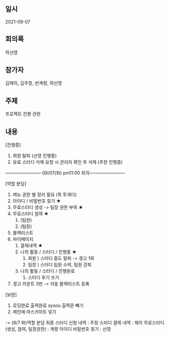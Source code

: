## 일시

2021-09-07

## 회의록

하선영

## 참가자

김제이, 김주창, 반계령, 하선영

## 주제

프로젝트 진행 관련

## 내용

[진행중]
1. 회원 탈퇴 (선영 진행중)
2. 유료 스터디 삭제 요청 시 관리자 확인 후 삭제 (주창 진행중)

 ———————— 09/07(화) pm11:00 회의————————

[역할 분담]
1. 메뉴 권한 별 정리 필요 (목 투게더)
2. 아이디 / 비밀번호 찾기 ★
3. 무료스터디 생성 -> 팀장 권한 부여 ★ 
4. 무료스터디 참여 ★
    1. (팀원)
    2. (팀장)
5. 블랙리스트
6. 마이페이지 
    1. 결제내역 ★ 
    2. 나의 활동 / 스터디 / 진행중 ★ 
        1. 회원 ) 스터디 중도 탈퇴 -> 경고 1회
        2. 팀장 ) 스터디 팀원 수락, 팀원 강퇴
    3. 나의 활동 / 스터디 / 진행완료
        1. 스터디 후기 쓰기
7. 경고 카운트 3번 -> 자동 블랙리스트 등록

[보완]
1. 로딩완료 출력완료 sysou 출력문 빼기
2. 메인에 아스키아트 넣기


-> (9/7 화)역할 분담 최종
스터디 신청 내역 : 주창
스터디 결제 내역 : 제이
무료스터디 (생성, 참여, 팀장권한) : 계령 
아이디 비밀번호 찾기 : 선영
